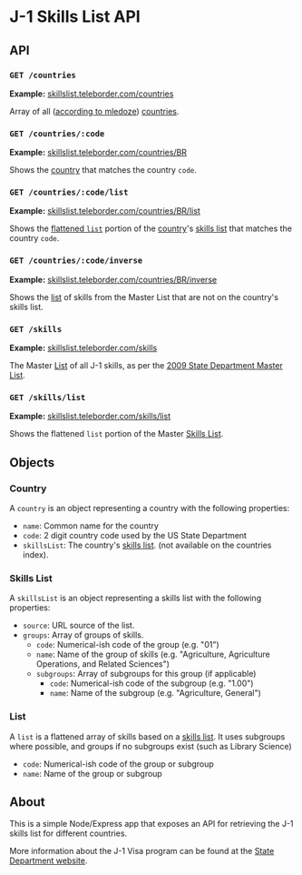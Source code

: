 J-1 Skills List API
===================

API
---
### `GET /countries`
**Example:** [skillslist.teleborder.com/countries](http://skillslist.teleborder.com/countries)

Array of all ([according to mledoze](https://github.com/mledoze/countries)) [countries](#country).

### `GET /countries/:code`
**Example:** [skillslist.teleborder.com/countries/BR](http://skillslist.teleborder.com/countries/BR)

Shows the [country](#country) that matches the country `code`.

### `GET /countries/:code/list`
**Example:** [skillslist.teleborder.com/countries/BR/list](http://skillslist.teleborder.com/countries/BR/list)

Shows the [flattened `list`](#list) portion of the [country](#country)'s [skills list](#skills-list) that matches the country `code`.

### `GET /countries/:code/inverse`
**Example:** [skillslist.teleborder.com/countries/BR/inverse](http://skillslist.teleborder.com/countries/BR/inverse)

Shows the [list](#list) of skills from the Master List that are not on the country's skills list.

### `GET /skills`
**Example:** [skillslist.teleborder.com/skills](http://skillslist.teleborder.com/skills)

The Master [List](#skills-list) of all J-1 skills, as per the [2009 State Department Master List](http://travel.state.gov/content/visas/english/study-exchange/exchange/exchange-visitor-skills-list/exchange-skills-list-2009.html).

### `GET /skills/list`
**Example:** [skillslist.teleborder.com/skills/list](http://skillslist.teleborder.com/skills/list)

Shows the flattened `list` portion of the Master [Skills List](#skills-list).

Objects
-------

### Country
A `country` is an object representing a country with the following properties:
- `name`: Common name for the country
- `code`: 2 digit country code used by the US State Department
- `skillsList`: The country's [skills list](#skills-list). (not available on the countries index).

### Skills List
A `skillsList` is an object representing a skills list with the following properties:
- `source`: URL source of the list.
- `groups`: Array of groups of skills.
  - `code`: Numerical-ish code of the group (e.g. "01")
  - `name`: Name of the group of skills (e.g. "Agriculture, Agriculture Operations, and Related Sciences")
  - `subgroups`: Array of subgroups for this group (if applicable)
    - `code`: Numerical-ish code of the subgroup (e.g. "1.00")
    - `name`: Name of the subgroup (e.g. "Agriculture, General")

### List
A `list` is a flattened array of skills based on a [skills list](#skills-list). It uses subgroups where possible, and groups if no subgroups exist (such as Library Science)
  - `code`: Numerical-ish code of the group or subgroup
  - `name`: Name of the group or subgroup


About
-----

This is a simple Node/Express app that exposes an API for retrieving the J-1 skills list for different countries.

More information about the J-1 Visa program can be found at the [State Department website](http://j1visa.state.gov/).
